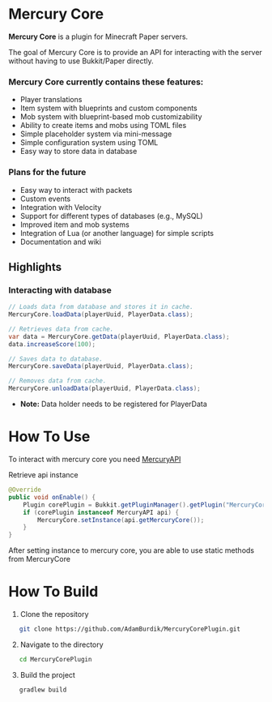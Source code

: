 # Mercury Core
**Mercury Core** is a plugin for Minecraft Paper servers.

The goal of Mercury Core is to provide an API for interacting with the server without having to use Bukkit/Paper directly.
### Mercury Core currently contains these features:
- Player translations
- Item system with blueprints and custom components
- Mob system with blueprint-based mob customizability
- Ability to create items and mobs using TOML files
- Simple placeholder system via mini-message
- Simple configuration system using TOML
- Easy way to store data in database

### Plans for the future
- Easy way to interact with packets
- Custom events
- Integration with Velocity
- Support for different types of databases (e.g., MySQL)
- Improved item and mob systems
- Integration of Lua (or another language) for simple scripts
- Documentation and wiki

## Highlights

### Interacting with database
```java
// Loads data from database and stores it in cache.
MercuryCore.loadData(playerUuid, PlayerData.class);

// Retrieves data from cache.
var data = MercuryCore.getData(playerUuid, PlayerData.class);
data.increaseScore(100);

// Saves data to database.
MercuryCore.saveData(playerUuid, PlayerData.class);

// Removes data from cache.
MercuryCore.unloadData(playerUuid, PlayerData.class);
```
- **Note:** Data holder needs to be registered for PlayerData

# How To Use
To interact with mercury core you need [MercuryAPI](https://github.com/AdamBurdik/MercuryAPI)

Retrieve api instance
```java
@Override
public void onEnable() {
    Plugin corePlugin = Bukkit.getPluginManager().getPlugin("MercuryCore");
    if (corePlugin instanceof MercuryAPI api) {
        MercuryCore.setInstance(api.getMercuryCore());
    }
}
```
After setting instance to mercury core, you are able to use static methods from MercuryCore

# How To Build
1. Clone the repository
```bash
   git clone https://github.com/AdamBurdik/MercuryCorePlugin.git
```
2. Navigate to the directory
```bash
   cd MercuryCorePlugin
```
3. Build the project
```bash
   gradlew build
```